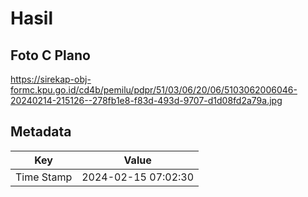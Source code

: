 # Hasil

## Foto C Plano

https://sirekap-obj-formc.kpu.go.id/cd4b/pemilu/pdpr/51/03/06/20/06/5103062006046-20240214-215126--278fb1e8-f83d-493d-9707-d1d08fd2a79a.jpg


## Metadata

| Key        | Value               |
| ---------- | ------------------- |
| Time Stamp | 2024-02-15 07:02:30 |



